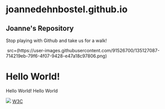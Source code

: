 # joannedehnbostel.github.io
<!DOCTYPE html>
<body>
<h2 title="Header">Joanne's Repository</h2>
<p title="More of the same">Stop playing with Github and take us for a walk!</p>
<img> src=(https://user-images.githubusercontent.com/91526700/135127087-714219eb-79f6-4f07-9428-e47a18c97806.png) </img> 
</body>
</html>


<h1> Hello World! </h1>
<p> Hello World! Hello World <p>
<img src="sleeping dogs.jpg">
<a href="https://www.nationalgeographic.com/animals/mammals/facts/domestic-dog/">W3C</a>
